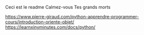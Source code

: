 Ceci est le readme
Calmez-vous
Tes grands morts


https://www.pierre-giraud.com/python-apprendre-programmer-cours/introduction-oriente-objet/
https://learnxinyminutes.com/docs/python/
